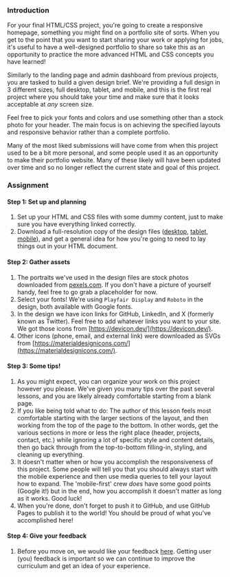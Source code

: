 ### Introduction

For your final HTML/CSS project, you're going to create a responsive homepage, something you might find on a portfolio site of sorts. When you get to the point that you want to start sharing your work or applying for jobs, it's useful to have a well-designed portfolio to share so take this as an opportunity to practice the more advanced HTML and CSS concepts you have learned!

Similarly to the landing page and admin dashboard from previous projects, you are tasked to build a given design brief. We're providing a full design in 3 different sizes, full desktop, tablet, and mobile, and this is the first real project where you should take your time and make sure that it looks acceptable at _any_ screen size.

Feel free to pick your fonts and colors and use something other than a stock photo for your header. The main focus is on achieving the specified layouts and responsive behavior rather than a complete portfolio.

<div class="lesson-note" markdown="1">
Many of the most liked submissions will have come from when this project used to be a bit more personal, and some people used it as an opportunity to make their portfolio website. Many of these likely will have been updated over time and so no longer reflect the current state and goal of this project.
</div>

### Assignment

<div class="lesson-content__panel" markdown="1">

#### Step 1: Set up and planning

1. Set up your HTML and CSS files with some dummy content, just to make sure you have everything linked correctly.
2. Download a full-resolution copy of the design files ([desktop](https://cdn.statically.io/gh/TheOdinProject/curriculum/1c8b5c739efd263e8cc48703988b18d6e3afe034/advanced_html_css/responsive-design/project_personal_portfolio/imgs/portfolio.png), [tablet](https://cdn.statically.io/gh/TheOdinProject/curriculum/1c8b5c739efd263e8cc48703988b18d6e3afe034/advanced_html_css/responsive-design/project_personal_portfolio/imgs/portfolio%20tablet.png), [mobile](https://cdn.statically.io/gh/TheOdinProject/curriculum/1c8b5c739efd263e8cc48703988b18d6e3afe034/advanced_html_css/responsive-design/project_personal_portfolio/imgs/portfolio%20mobile.png)), and get a general idea for how you're going to need to lay things out in your HTML document.

#### Step 2: Gather assets

1. The portraits we've used in the design files are stock photos downloaded from [pexels.com](https://www.pexels.com/). If you don't have a picture of yourself handy, feel free to go grab a placeholder for now.
2. Select your fonts! We're using `Playfair Display` and `Roboto` in the design, both available with Google fonts.
3. In the design we have icon links for GitHub, LinkedIn, and X (formerly known as Twitter). Feel free to add whatever links you want to your site. We got those icons from [https://devicon.dev/](https://devicon.dev/).
4. Other icons (phone, email, and external link) were downloaded as SVGs from [https://materialdesignicons.com/](https://materialdesignicons.com/).

#### Step 3: Some tips!

1. As you might expect, you can organize your work on this project however you please. We've given you many tips over the past several lessons, and you are likely already comfortable starting from a blank page.
2. If you like being told what to do: The author of this lesson feels most comfortable starting with the larger sections of the layout, and then working from the top of the page to the bottom. In other words, get the various sections in more or less the right place (header, projects, contact, etc.) while ignoring a lot of specific style and content details, then go back through from the top-to-bottom filling-in, styling, and cleaning up everything.
3. It doesn't matter when or how you accomplish the responsiveness of this project. Some people will tell you that you should always start with the mobile experience and then use media queries to tell your layout how to expand. The 'mobile-first' crew _does_ have some good points (Google it!) but in the end, how you accomplish it doesn't matter as long as it works. Good luck!
4. When you're done, don't forget to push it to GitHub, and use GitHub Pages to publish it to the world! You should be proud of what you've accomplished here!

#### Step 4: Give your feedback

1. Before you move on, we would like your feedback [here](https://docs.google.com/forms/d/e/1FAIpQLSdVvT-2TiczhXP9qGfr28Aq6w6wzct0ypDqcpztaocA9bypXw/viewform?usp=sf_link). Getting user (you) feedback is important so we can continue to improve the curriculum and get an idea of your experience.

</div>
